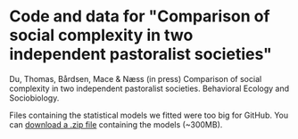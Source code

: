 # Code and data for "Comparison of social complexity in two independent pastoralist societies"

Du, Thomas, Bårdsen, Mace &amp; Næss (in press) Comparison of social complexity in two independent pastoralist societies. Behavioral Ecology and Sociobiology.

Files containing the statistical models we fitted were too big for GitHub. You can [download a .zip file](https://www.dropbox.com/s/ripxz2q71ponu1s/models.zip?dl=0) containing the models (~300MB).
